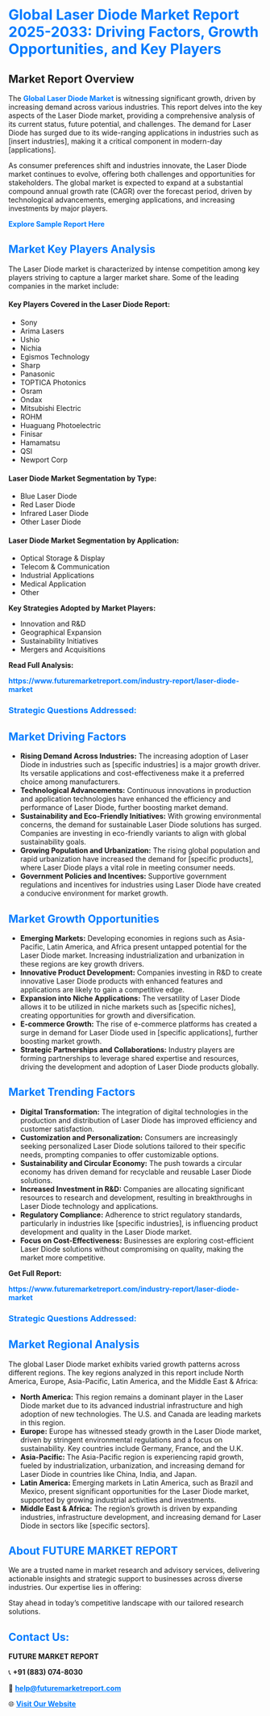<h1 style="color: #007BFF;">Global Laser Diode Market Report 2025-2033: Driving Factors, Growth Opportunities, and Key Players</h1>

<section id="overview">
<h2>Market Report Overview</h2>
<p>The <a href="https://www.futuremarketreport.com/industry-report/laser-diode-market" style="color: #007BFF; text-decoration: none;"><strong>Global Laser Diode Market</strong></a> is witnessing significant growth, driven by increasing demand across various industries. This report delves into the key aspects of the Laser Diode market, providing a comprehensive analysis of its current status, future potential, and challenges. The demand for Laser Diode has surged due to its wide-ranging applications in industries such as [insert industries], making it a critical component in modern-day [applications].</p>
<p>As consumer preferences shift and industries innovate, the Laser Diode market continues to evolve, offering both challenges and opportunities for stakeholders. The global market is expected to expand at a substantial compound annual growth rate (CAGR) over the forecast period, driven by technological advancements, emerging applications, and increasing investments by major players.</p>
</section>

<section id="overview">
<p><a href="https://www.futuremarketreport.com/request-sample/reportId=81751" style="color: #007BFF; text-decoration: none;"><strong>Explore Sample Report Here</strong></a></p>
</section>

<section id="key-players">
<h2 style="color: #007BFF;">Market Key Players Analysis</h2>
<p>The Laser Diode market is characterized by intense competition among key players striving to capture a larger market share. Some of the leading companies in the market include:</p>
<h4>Key Players Covered in the Laser Diode Report:</h4>
<ul><li>Sony</li><li>Arima Lasers</li><li>Ushio</li><li>Nichia</li><li>Egismos Technology</li><li>Sharp</li><li>Panasonic</li><li>TOPTICA Photonics</li><li>Osram</li><li>Ondax</li><li>Mitsubishi Electric</li><li>ROHM</li><li>Huaguang Photoelectric</li><li>Finisar</li><li>Hamamatsu</li><li>QSI</li><li>Newport Corp</li></ul>
<h4>Laser Diode Market Segmentation by Type:</h4>
<ul><li>Blue Laser Diode</li><li>Red Laser Diode</li><li>Infrared Laser Diode</li><li>Other Laser Diode</li></ul>

<h4>Laser Diode Market Segmentation by Application:</h4>
<ul><li>Optical Storage &amp; Display</li><li>Telecom &amp; Communication</li><li>Industrial Applications</li><li>Medical Application</li><li>Other</li></ul>
<p><strong>Key Strategies Adopted by Market Players:</strong></p>
<ul>
<li>Innovation and R&D</li>
<li>Geographical Expansion</li>
<li>Sustainability Initiatives</li>
<li>Mergers and Acquisitions</li>
</ul>
</section>

<section>
<p><strong>Read Full Analysis: </strong></p><a href="https://www.futuremarketreport.com/industry-report/laser-diode-market" style="color: #007BFF; text-decoration: none;"><strong>https://www.futuremarketreport.com/industry-report/laser-diode-market</strong></a>
<h3 style="color: #007BFF;">Strategic Questions Addressed:</h3>
</section>

<section id="driving-factors">
<h2 style="color: #007BFF;">Market Driving Factors</h2>
<ul>
<li><strong>Rising Demand Across Industries:</strong> The increasing adoption of Laser Diode in industries such as [specific industries] is a major growth driver. Its versatile applications and cost-effectiveness make it a preferred choice among manufacturers.</li>
<li><strong>Technological Advancements:</strong> Continuous innovations in production and application technologies have enhanced the efficiency and performance of Laser Diode, further boosting market demand.</li>
<li><strong>Sustainability and Eco-Friendly Initiatives:</strong> With growing environmental concerns, the demand for sustainable Laser Diode solutions has surged. Companies are investing in eco-friendly variants to align with global sustainability goals.</li>
<li><strong>Growing Population and Urbanization:</strong> The rising global population and rapid urbanization have increased the demand for [specific products], where Laser Diode plays a vital role in meeting consumer needs.</li>
<li><strong>Government Policies and Incentives:</strong> Supportive government regulations and incentives for industries using Laser Diode have created a conducive environment for market growth.</li>
</ul>
</section>

<section id="growth-opportunities">
<h2 style="color: #007BFF;">Market Growth Opportunities</h2>
<ul>
<li><strong>Emerging Markets:</strong> Developing economies in regions such as Asia-Pacific, Latin America, and Africa present untapped potential for the Laser Diode market. Increasing industrialization and urbanization in these regions are key growth drivers.</li>
<li><strong>Innovative Product Development:</strong> Companies investing in R&D to create innovative Laser Diode products with enhanced features and applications are likely to gain a competitive edge.</li>
<li><strong>Expansion into Niche Applications:</strong> The versatility of Laser Diode allows it to be utilized in niche markets such as [specific niches], creating opportunities for growth and diversification.</li>
<li><strong>E-commerce Growth:</strong> The rise of e-commerce platforms has created a surge in demand for Laser Diode used in [specific applications], further boosting market growth.</li>
<li><strong>Strategic Partnerships and Collaborations:</strong> Industry players are forming partnerships to leverage shared expertise and resources, driving the development and adoption of Laser Diode products globally.</li>
</ul>
</section>

<section id="trending-factors">
<h2 style="color: #007BFF;">Market Trending Factors</h2>
<ul>
<li><strong>Digital Transformation:</strong> The integration of digital technologies in the production and distribution of Laser Diode has improved efficiency and customer satisfaction.</li>
<li><strong>Customization and Personalization:</strong> Consumers are increasingly seeking personalized Laser Diode solutions tailored to their specific needs, prompting companies to offer customizable options.</li>
<li><strong>Sustainability and Circular Economy:</strong> The push towards a circular economy has driven demand for recyclable and reusable Laser Diode solutions.</li>
<li><strong>Increased Investment in R&D:</strong> Companies are allocating significant resources to research and development, resulting in breakthroughs in Laser Diode technology and applications.</li>
<li><strong>Regulatory Compliance:</strong> Adherence to strict regulatory standards, particularly in industries like [specific industries], is influencing product development and quality in the Laser Diode market.</li>
<li><strong>Focus on Cost-Effectiveness:</strong> Businesses are exploring cost-efficient Laser Diode solutions without compromising on quality, making the market more competitive.</li>
</ul>
</section>

<section>
<p><strong>Get Full Report: </strong></p><a href="https://www.futuremarketreport.com/industry-report/laser-diode-market" style="color: #007BFF; text-decoration: none;"><strong>https://www.futuremarketreport.com/industry-report/laser-diode-market</strong></a>
<h3 style="color: #007BFF;">Strategic Questions Addressed:</h3>
</section>


<section id="regional-analysis">
<h2 style="color: #007BFF;">Market Regional Analysis</h2>
<p>The global Laser Diode market exhibits varied growth patterns across different regions. The key regions analyzed in this report include North America, Europe, Asia-Pacific, Latin America, and the Middle East & Africa:</p>
<ul>
<li><strong>North America:</strong> This region remains a dominant player in the Laser Diode market due to its advanced industrial infrastructure and high adoption of new technologies. The U.S. and Canada are leading markets in this region.</li>
<li><strong>Europe:</strong> Europe has witnessed steady growth in the Laser Diode market, driven by stringent environmental regulations and a focus on sustainability. Key countries include Germany, France, and the U.K.</li>
<li><strong>Asia-Pacific:</strong> The Asia-Pacific region is experiencing rapid growth, fueled by industrialization, urbanization, and increasing demand for Laser Diode in countries like China, India, and Japan.</li>
<li><strong>Latin America:</strong> Emerging markets in Latin America, such as Brazil and Mexico, present significant opportunities for the Laser Diode market, supported by growing industrial activities and investments.</li>
<li><strong>Middle East & Africa:</strong> The region’s growth is driven by expanding industries, infrastructure development, and increasing demand for Laser Diode in sectors like [specific sectors].</li>
</ul>
</section>

<footer>
<h2 style="color: #007BFF;">About FUTURE MARKET REPORT</h2>
<p>We are a trusted name in market research and advisory services, delivering actionable insights and strategic support to businesses across diverse industries. Our expertise lies in offering:</p>

<p>Stay ahead in today’s competitive landscape with our tailored research solutions.</p>

<h2 style="color: #007BFF;">Contact Us:</h2>
<p><strong>FUTURE MARKET REPORT</strong></p>
<p>📞 <strong>+91 (883) 074-8030</strong></p>
<p>📧 <strong><a href="mailto:help@futuremarketreport.com" style="color: #007BFF;">help@futuremarketreport.com</a></strong></p>
<p>🌐 <strong><a href="https://www.futuremarketreport.com/" style="color: #007BFF;">Visit Our Website</a></strong></p>
</footer>